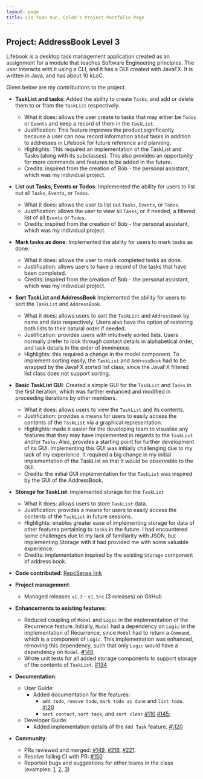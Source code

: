 ```yaml
---
layout: page
title: Lin Yuan Xun, Caleb's Project Portfolio Page
---
```


## Project: AddressBook Level 3

Lifebook is a desktop task management application created as an assignment for a module that teaches Software Engineering principles. The user interacts with it using a CLI, and it has a GUI created with JavaFX. It is written in Java, and has about 10 kLoC.

Given below are my contributions to the project.

* **TaskList and tasks**: Added the ability to create `Tasks`, and add or delete them to or from the `TaskList` respectively.
  * What it does: allows the user create to tasks that may either be `Todos` or `Events` and keep a record of them in the `TaskList`.
  * Justification: This feature improves the product significantly because a user can now record information about tasks in addition to addresses in Lifebook for future reference and planning.
  * Highlights: This required an implementation of the TaskList and Tasks (along with its subclasses). This also provides an opportunity for more commands and features to be added in the future.
  * Credits: inspired from the creation of Bob - the personal assistant, which was my individual project.

* **List out Tasks, Events or Todos**: Implemented the ability for users to list out all `Tasks`, `Events`, or `Todos`.
  * What it does: allows the user to list out `Tasks`, `Events`, or `Todos`.
  * Justification: allows the user to view all `Tasks`, or if needed, a filtered list of all `Events` or `Todos`.
  * Credits: inspired from the creation of Bob - the personal assistant, which was my individual project.

* **Mark tasks as done**: Implemented the ability for users to mark tasks as done.
  * What it does: allows the user to mark completed tasks as done.
  * Justification: allows users to have a record of the tasks that have been completed.
  * Credits: inspired from the creation of Bob - the personal assistant, which was my individual project.

* **Sort TaskList and AddressBook** Implemented the ability for users to sort the `TaskList` and `AddressBook`.
  * What it does: allows users to sort the `TaskList` and `AddressBook` by name and date respectively. Users also have the option of restoring both lists to their natural order if needed.
  * Justification: provides users with intuitively sorted lists. Users normally prefer to look through contact details in alphabetical order, and task details in the order of imminence.
  * Highlights: this required a change in the model component. To implement sorting easily, the `TaskList` and `AddressBook` had to be wrapped by the JavaFX sorted list class, since the JavaFX filtered list class does not support sorting.

* **Basic TaskList GUI**: Created a simple GUI for the `TaskList` and `Tasks` in the first iteration, which was further enhanced and modified in proceeding iterations by other members.
  * What it does: allows users to view the `TaskList` and its contents.
  * Justification: provides a means for users to easily access the contents of the `TaskList` via a graphical representation.
  * Highlights: made it easier for the developing team to visualise any features that they may have implemented in regards to the `TaskList` and/or `Tasks`. Also, provides a starting point for further development of its GUI. Implementing this GUI was initially challenging due to my lack of my experience. It required a big change in my initial implementation of the TaskList so that it would be observable to the GUI.
  * Credits: the initial GUI implementation for the `TaskList` was inspired by the GUI of the AddressBook.

* **Storage for TaskList**: Implemented storage for the `TaskList`
  * What it does: allows users to store `TaskList` data.
  * Justification: provides a means for users to easily access the contents of the `TaskList` in future sessions.
  * Highlights: enables greater ease of implementing storage for data of other features pertaining to `Tasks` in the future. I had encountered some challenges due to my lack of familiarity with JSON, but implementing Storage with it had provided me with some valuable experience.
  * Credits: implementation inspired by the existing `Storage` component of address book.



* **Code contributed**: [RepoSense link](https://nus-cs2103-ay2021s1.github.io/tp-dashboard/#breakdown=true&search=F12-4&sort=groupTitle&sortWithin=title&since=2020-08-14&timeframe=commit&mergegroup=&groupSelect=groupByRepos&checkedFileTypes=functional-code~docs~test-code~other&tabOpen=true&tabType=authorship&tabAuthor=caleblyx&tabRepo=AY2021S1-CS2103T-F12-4%2Ftp%5Bmaster%5D&authorshipIsMergeGroup=false&authorshipFileTypes=functional-code~docs~test-code)

* **Project management**:
  * Managed releases `v1.3` - `v1.5rc` (3 releases) on GitHub

* **Enhancements to existing features**:
  * Reduced coupling of `Model` and `Logic` in the implementation of the Recurrence feature. Initially, `Model` had a dependency on `Logic` in the implementation of Recurrence, since `Model` had to return a `Command`, which is a component of `Logic`. This implementation was enhanced, removing this dependency, such that only `Logic` would have a dependency on `Model`. [\#148](https://github.com/AY2021S1-CS2103T-F12-4/tp/pull/148)
  * Wrote unit tests for all added storage components to support storage of the contents of `TaskList`. [\#134](https://github.com/AY2021S1-CS2103T-F12-4/tp/pull/134)

* **Documentation**:
  * User Guide:
    * Added documentation for the features:
        * `add todo`, `remove todo`, `mark todo as done` and `list todo`. [#\20](https://github.com/AY2021S1-CS2103T-F12-4/tp/pull/20)
        * `sort contact`, `sort task`, and `sort clear` [\#110](https://github.com/AY2021S1-CS2103T-F12-4/tp/pull/110) [\#145](https://github.com/AY2021S1-CS2103T-F12-4/tp/pull/145);
  * Developer Guide:
    * Added implementation details of the `Add Task` feature. [#\120](https://github.com/AY2021S1-CS2103T-F12-4/tp/pull/120)

* **Community**:
  * PRs reviewed and merged: [\#149](https://github.com/AY2021S1-CS2103T-F12-4/tp/pull/149), [\#216](https://github.com/AY2021S1-CS2103T-F12-4/tp/pull/216), [\#221](https://github.com/AY2021S1-CS2103T-F12-4/tp/pull/221).
  * Resolve failing CI with PR: [\#150](https://github.com/AY2021S1-CS2103T-F12-4/tp/pull/150)
  * Reported bugs and suggestions for other teams in the class (examples: [1](https://github.com/Caleblyx/ped/issues/6), [2](https://github.com/Caleblyx/ped/issues/4), [3](https://github.com/Caleblyx/ped/issues/3))


